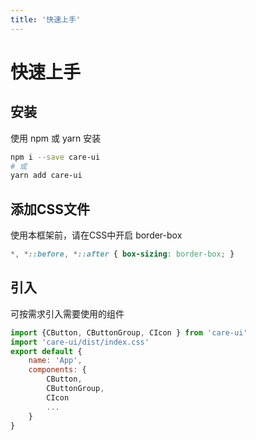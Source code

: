 ```yaml
---
title: '快速上手'
---
```

# 快速上手

## 安装

使用 npm 或 yarn 安装

```sh
npm i --save care-ui
# 或
yarn add care-ui
```

## 添加CSS文件

使用本框架前，请在CSS中开启 border-box

```css
*, *::before, *::after { box-sizing: border-box; }
```

## 引入

可按需求引入需要使用的组件

```js
import {CButton, CButtonGroup, CIcon } from 'care-ui'
import 'care-ui/dist/index.css'
export default {
    name: 'App',
    components: {
        CButton,
        CButtonGroup,
        CIcon
        ...
    }
}
```